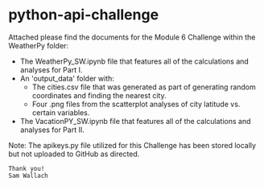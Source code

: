 # python-api-challenge

Attached please find the documents for the Module 6 Challenge within the WeatherPy folder:
  - The WeatherPy_SW.ipynb file that features all of the calculations and analyses for Part I.
  - An 'output_data' folder with:
    - The cities.csv file that was generated as part of generating random coordinates and finding the nearest city.
    - Four .png files from the scatterplot analyses of city latitude vs. certain variables.
  - The VacationPY_SW.ipynb file that features all of the calculations and analyses for Part II.

Note:
The apikeys.py file utilized for this Challenge has been stored locally but not uploaded to GitHub as directed.

    Thank you!
    Sam Wallach
